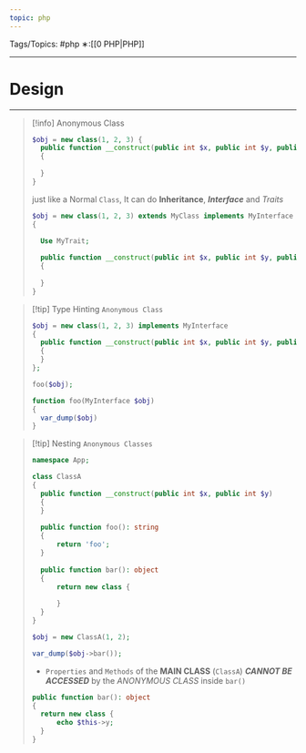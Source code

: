 ```yaml
---
topic: php
---
```



Tags/Topics: #php
∗:[[0 PHP|PHP]]

---
# Design

---

> [!info] Anonymous Class
> ```php
> $obj = new class(1, 2, 3) {
> 	public function __construct(public int $x, public int $y, public int $z)
> 	{
> 			
> 	}
> }
> ```
> just like a Normal `Class`,
> It can do __Inheritance__, ___Interface___ and _Traits_
> ```php
> $obj = new class(1, 2, 3) extends MyClass implements MyInterface 
> {
> 
> 	Use MyTrait;
> 	
> 	public function __construct(public int $x, public int $y, public int $z)
> 	{
> 			
> 	}
> }
> ```

>[!tip] Type Hinting `Anonymous Class`
>```php
>$obj = new class(1, 2, 3) implements MyInterface 
>{
>	public function __construct(public int $x, public int $y, public int $z)
>	{
>	}
>};
>
>foo($obj);
>
>function foo(MyInterface $obj)
>{
>	var_dump($obj)
>}
>```

> [!tip] Nesting `Anonymous Classes`
> ```php
> namespace App;
> 
> class ClassA
> {
> 	public function __construct(public int $x, public int $y)
> 	{
> 	}
> 	
> 	public function foo(): string
> 	{
> 		return 'foo';	
> 	}
> 	
> 	public function bar(): object
> 	{
> 		return new class {
> 			
> 		}
> 	}
> }
> ```
> 
> ```php
> $obj = new ClassA(1, 2);
> 
> var_dump($obj->bar());
> ```
> - `Properties` and `Methods` of the __MAIN CLASS__ (`ClassA`) ___CANNOT BE ACCESSED___ by the _ANONYMOUS CLASS_ inside `bar()`
> ```php
> public function bar(): object
> {
> 	return new class {
> 		echo $this->y;
> 	}
> }
> ```

 
